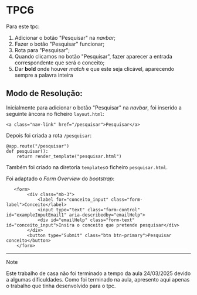 # TPC6

Para este tpc:
1. Adicionar o botão "Pesquisar" na *navbar*;
2. Fazer o botão "Pesquisar" funcionar;
3. Rota para "Pesquisar";
4. Quando clicamos no botão "Pesquisar", fazer aparecer a entrada correspondente que será o conceito;
5. Dar **bold** onde houver *match* e que este seja clicável, aparecendo sempre a palavra inteira

## Modo de Resolução:

Inicialmente para adicionar o botão "Pesquisar" na *navbar*, foi inserido a seguinte âncora no ficheiro ```layout.html```:

```<a class="nav-link" href="/pesquisar">Pesquisar</a>``` 

Depois foi criada a rota ```/pesquisar```:

```
@app.route("/pesquisar")
def pesquisar():
    return render_template("pesquisar.html")
```

Também foi criado na diretoria ```templates```o ficheiro ```pesquisar.html```.

Foi adaptado o *Form* *Overview* do *bootstrap*:

```
   <form>
        <div class="mb-3">
            <label for="conceito_input" class="form-label">Conceito</label>
            <input type="text" class="form-control" id="exampleInputEmail1" aria-describedby="emailHelp">
            <div id="emailHelp" class="form-text" id="conceito_input">Insira o conceito que pretende pesquisar</div>
        </div>
        <button type="Submit" class="btn btn-primary">Pesquisar conceito</button>
    </form>
``` 

------------------------------
> [!NOTE]
> Este trabalho de casa não foi terminado a tempo da aula 24/03/2025 devido a algumas dificuldades. Como foi terminado na aula, apresento aqui apenas o trabalho que tinha desenvolvido para o tpc.
